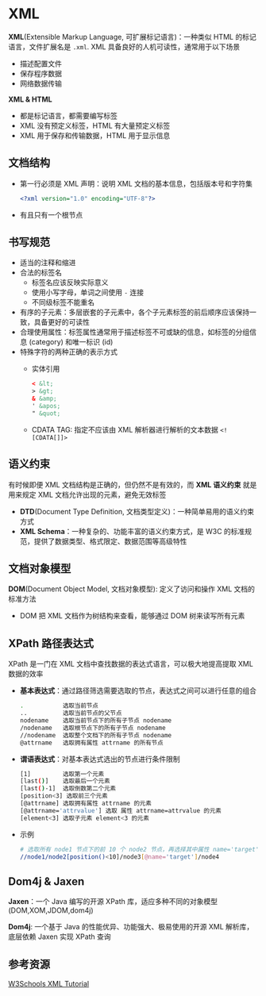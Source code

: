 # XML

**XML**(Extensible Markup Language, 可扩展标记语言)：一种类似 HTML 的标记语言，文件扩展名是 `.xml`. XML 具备良好的人机可读性，通常用于以下场景

- 描述配置文件
- 保存程序数据
- 网络数据传输

**XML & HTML**

- 都是标记语言，都需要编写标签
- XML 没有预定义标签，HTML 有大量预定义标签
- XML 用于保存和传输数据，HTML 用于显示信息

## 文档结构

- 第一行必须是 XML 声明：说明 XML 文档的基本信息，包括版本号和字符集

    ```xml
    <?xml version="1.0" encoding="UTF-8"?>
    ```

- 有且只有一个根节点

## 书写规范

- 适当的注释和缩进
- 合法的标签名
  - 标签名应该反映实际意义
  - 使用小写字母，单词之间使用 `-` 连接
  - 不同级标签不能重名
- 有序的子元素：多层嵌套的子元素中，各个子元素标签的前后顺序应该保持一致，具备更好的可读性
- 合理使用属性：标签属性通常用于描述标签不可或缺的信息，如标签的分组信息 (category) 和唯一标识 (id)
- 特殊字符的两种正确的表示方式
  - 实体引用

    ```xml
    < &lt;
    > &gt;
    & &amp;
    ' &apos;
    " &quot;
    ```

  - CDATA TAG: 指定不应该由 XML 解析器进行解析的文本数据 `<![CDATA[]]>`

## 语义约束

有时候即便 XML 文档结构是正确的，但仍然不是有效的，而 **XML 语义约束** 就是用来规定 XML 文档允许出现的元素，避免无效标签

- **DTD**(Document Type Definition, 文档类型定义)：一种简单易用的语义约束方式
- **XML Schema**：一种复杂的、功能丰富的语义约束方式，是 W3C 的标准规范，提供了数据类型、格式限定、数据范围等高级特性

## 文档对象模型

**DOM**(Document Object Model, 文档对象模型): 定义了访问和操作 XML 文档的标准方法

- DOM 把 XML 文档作为树结构来查看，能够通过 DOM 树来读写所有元素

## XPath 路径表达式

XPath 是一门在 XML 文档中查找数据的表达式语言，可以极大地提高提取 XML 数据的效率

- **基本表达式**：通过路径筛选需要选取的节点，表达式之间可以进行任意的组合

  ```bash
  .           选取当前节点
  ..          选取当前节点的父节点
  nodename    选取当前节点下的所有子节点 nodename
  /nodename   选取根节点下的所有子节点 nodename
  //nodename  选取整个文档下的所有子节点 nodename
  @attrname   选取拥有属性 attrname 的所有节点
  ```

- **谓语表达式**：对基本表达式选出的节点进行条件限制

  ```bash
  [1]         选取第一个元素
  [last()]    选取最后一个元素
  [last()-1]  选取倒数第二个元素
  [position<3] 选取前三个元素
  [@attrname] 选取拥有属性 attrname 的元素
  [@attrname='attrvalue'] 选取 属性 attrname=attrvalue 的元素
  [element<3] 选取子元素 element<3 的元素
  ```

- 示例

  ```bash
  # 选取所有 node1 节点下的前 10 个 node2 节点，再选择其中属性 name='target' 的 node3 节点下面的 node4 节点
  //node1/node2[position()<10]/node3[@name='target']/node4
  ```

## Dom4j & Jaxen

**Jaxen**：一个 Java 编写的开源 XPath 库，适应多种不同的对象模型 (DOM,XOM,JDOM,dom4j)

**Dom4j**: 一个基于 Java 的性能优异、功能强大、极易使用的开源 XML 解析库，底层依赖 Jaxen 实现 XPath 查询

## 参考资源

[W3Schools XML Tutorial](https://www.w3schools.com/xml/default.asp)